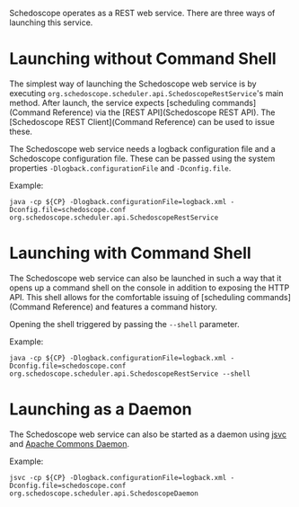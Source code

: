 Schedoscope operates as a REST web service. There are three ways of launching this service.

# Launching without Command Shell

The simplest way of launching the Schedoscope web service is by executing `org.schedoscope.scheduler.api.SchedoscopeRestService`'s main method. After launch, the service expects [scheduling commands](Command Reference) via the [REST API](Schedoscope REST API).  The [Schedoscope REST Client](Command Reference) can be used to issue these.

The Schedoscope web service needs a logback configuration file and a Schedoscope configuration file. These can be passed using the system properties `-Dlogback.configurationFile` and `-Dconfig.file`.


Example:

    java -cp ${CP} -Dlogback.configurationFile=logback.xml -Dconfig.file=schedoscope.conf org.schedoscope.scheduler.api.SchedoscopeRestService 

# Launching with Command Shell

The Schedoscope web service can also be launched in such a way that it opens up a command shell on the console in addition to exposing the HTTP API. This shell allows for the comfortable issuing of [scheduling commands](Command Reference) and features a command history.

Opening the shell triggered by passing the `--shell` parameter.

Example:

    java -cp ${CP} -Dlogback.configurationFile=logback.xml -Dconfig.file=schedoscope.conf org.schedoscope.scheduler.api.SchedoscopeRestService --shell

# Launching as a Daemon

The Schedoscope web service can also be started as a daemon using [jsvc](http://commons.apache.org/proper/commons-daemon/jsvc.html) and [Apache Commons Daemon](http://commons.apache.org/proper/commons-daemon/). 

Example:

    jsvc -cp ${CP} -Dlogback.configurationFile=logback.xml -Dconfig.file=schedoscope.conf  org.schedoscope.scheduler.api.SchedoscopeDaemon
